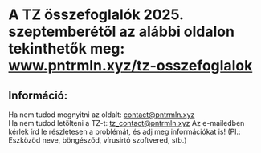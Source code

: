 # A TZ összefoglalók 2025. szeptemberétől az alábbi oldalon tekinthetők meg: www.pntrmln.xyz/tz-osszefoglalok

## Információ:
Ha nem tudod megnyitni az oldalt: contact@pntrmln.xyz  
Ha nem tudod letölteni a TZ-t: tz_contact@pntrmln.xyz
Az e-mailedben kérlek írd le részletesen a problémát, és adj meg információkat is! (Pl.: Eszközöd neve, böngésződ, vírusirtó szoftvered, stb.) 
